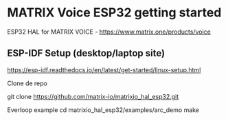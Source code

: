 # MATRIX Voice ESP32 getting started 
ESP32 HAL for MATRIX VOICE - https://www.matrix.one/products/voice

##  ESP-IDF Setup (desktop/laptop site)  
https://esp-idf.readthedocs.io/en/latest/get-started/linux-setup.html

Clone de repo

git clone https://github.com/matrix-io/matrixio_hal_esp32.git

Everloop example
cd matrixio_hal_esp32/examples/arc_demo
make
